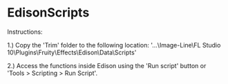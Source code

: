 # EdisonScripts

Instructions:

1.) Copy the 'Trim' folder to the following location:
    '...\Image-Line\FL Studio 10\Plugins\Fruity\Effects\Edison\Data\Scripts'
    
2.) Access the functions inside Edison using the 'Run script' button or 
    'Tools > Scripting > Run Script'.
